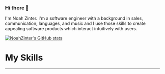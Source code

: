 ### Hi there 👋
I'm Noah Zinter. I'm a software engineer with a background in sales, communication, languages, and music and I use those skills to create appealing software products which interact intuitively with users. 

[![NoahZinter's GitHub stats](https://github-readme-stats.vercel.app/api?username=noahzinter)](https://github.com/noahzinter/github-readme-stats)

 # My Skills
---

